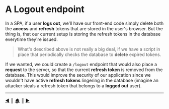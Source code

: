 # A Logout endpoint
In a SPA, if a user **logs out**, we'll have our front-end code simply delete both the **access** and **refresh** tokens that are stored in the user's browser. But the thing is, that our current setup is storing the refresh tokens in the database everytime they're issued.

> What's described above is not really a big deal, if we have a script in place that periodically checks the database to **delete** expired tokens.

If we wanted, we could create a `/logout` endpoint that would also place a **request** to the server, so that the current **refresh token** is removed from the database. This would improve the security of our application since we wouldn't have active **refresh tokens** lingering in the database (imagine an attacker steals a refresh token that belongs to a **logged out** user).


---
[:arrow_backward:][back] ║ [:house:][home] ║ [:arrow_forward:][next]

<!-- navigation -->
[home]: ../../README.md
[back]: ./authorize_access.md
[next]: ./db_cleaning.md